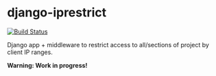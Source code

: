 django-iprestrict
=================
[![Build Status](https://secure.travis-ci.org/sztamas/django-iprestrict.png)](http://travis-ci.org/sztamas/django-iprestrict)

Django app + middleware to restrict access to all/sections of project by client IP ranges.

**Warning: Work in progress!**

